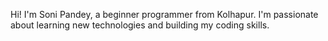 Hi! I'm Soni Pandey, a beginner programmer from Kolhapur. I'm passionate about learning new technologies and building my coding skills.
